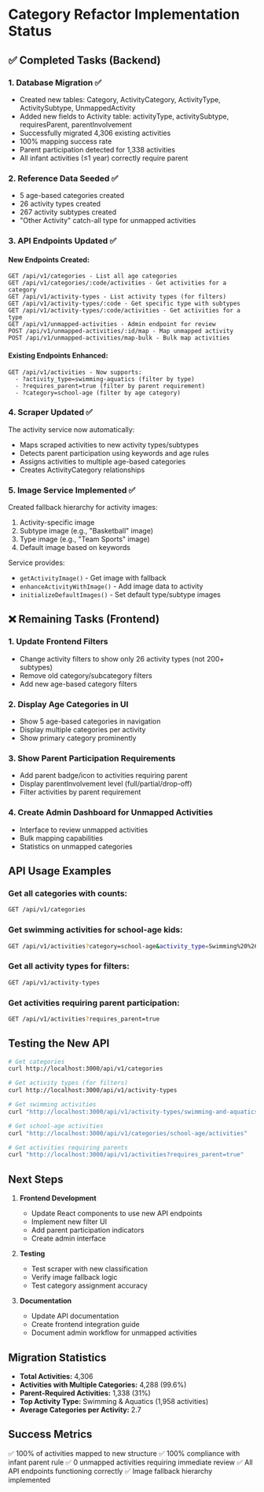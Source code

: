 # Category Refactor Implementation Status

## ✅ Completed Tasks (Backend)

### 1. Database Migration ✅
- Created new tables: Category, ActivityCategory, ActivityType, ActivitySubtype, UnmappedActivity
- Added new fields to Activity table: activityType, activitySubtype, requiresParent, parentInvolvement
- Successfully migrated 4,306 existing activities
- 100% mapping success rate
- Parent participation detected for 1,338 activities
- All infant activities (≤1 year) correctly require parent

### 2. Reference Data Seeded ✅
- 5 age-based categories created
- 26 activity types created
- 267 activity subtypes created
- "Other Activity" catch-all type for unmapped activities

### 3. API Endpoints Updated ✅

#### New Endpoints Created:
```
GET /api/v1/categories - List all age categories
GET /api/v1/categories/:code/activities - Get activities for a category
GET /api/v1/activity-types - List activity types (for filters)
GET /api/v1/activity-types/:code - Get specific type with subtypes
GET /api/v1/activity-types/:code/activities - Get activities for a type
GET /api/v1/unmapped-activities - Admin endpoint for review
POST /api/v1/unmapped-activities/:id/map - Map unmapped activity
POST /api/v1/unmapped-activities/map-bulk - Bulk map activities
```

#### Existing Endpoints Enhanced:
```
GET /api/v1/activities - Now supports:
  - ?activity_type=swimming-aquatics (filter by type)
  - ?requires_parent=true (filter by parent requirement)
  - ?category=school-age (filter by age category)
```

### 4. Scraper Updated ✅
The activity service now automatically:
- Maps scraped activities to new activity types/subtypes
- Detects parent participation using keywords and age rules
- Assigns activities to multiple age-based categories
- Creates ActivityCategory relationships

### 5. Image Service Implemented ✅
Created fallback hierarchy for activity images:
1. Activity-specific image
2. Subtype image (e.g., "Basketball" image)
3. Type image (e.g., "Team Sports" image)
4. Default image based on keywords

Service provides:
- `getActivityImage()` - Get image with fallback
- `enhanceActivityWithImage()` - Add image data to activity
- `initializeDefaultImages()` - Set default type/subtype images

## ❌ Remaining Tasks (Frontend)

### 1. Update Frontend Filters
- Change activity filters to show only 26 activity types (not 200+ subtypes)
- Remove old category/subcategory filters
- Add new age-based category filters

### 2. Display Age Categories in UI
- Show 5 age-based categories in navigation
- Display multiple categories per activity
- Show primary category prominently

### 3. Show Parent Participation Requirements
- Add parent badge/icon to activities requiring parent
- Display parentInvolvement level (full/partial/drop-off)
- Filter activities by parent requirement

### 4. Create Admin Dashboard for Unmapped Activities
- Interface to review unmapped activities
- Bulk mapping capabilities
- Statistics on unmapped categories

## API Usage Examples

### Get all categories with counts:
```bash
GET /api/v1/categories
```

### Get swimming activities for school-age kids:
```bash
GET /api/v1/activities?category=school-age&activity_type=Swimming%20%26%20Aquatics
```

### Get all activity types for filters:
```bash
GET /api/v1/activity-types
```

### Get activities requiring parent participation:
```bash
GET /api/v1/activities?requires_parent=true
```

## Testing the New API

```bash
# Get categories
curl http://localhost:3000/api/v1/categories

# Get activity types (for filters)
curl http://localhost:3000/api/v1/activity-types

# Get swimming activities
curl "http://localhost:3000/api/v1/activity-types/swimming-and-aquatics/activities"

# Get school-age activities
curl "http://localhost:3000/api/v1/categories/school-age/activities"

# Get activities requiring parents
curl "http://localhost:3000/api/v1/activities?requires_parent=true"
```

## Next Steps

1. **Frontend Development**
   - Update React components to use new API endpoints
   - Implement new filter UI
   - Add parent participation indicators
   - Create admin interface

2. **Testing**
   - Test scraper with new classification
   - Verify image fallback logic
   - Test category assignment accuracy

3. **Documentation**
   - Update API documentation
   - Create frontend integration guide
   - Document admin workflow for unmapped activities

## Migration Statistics

- **Total Activities:** 4,306
- **Activities with Multiple Categories:** 4,288 (99.6%)
- **Parent-Required Activities:** 1,338 (31%)
- **Top Activity Type:** Swimming & Aquatics (1,958 activities)
- **Average Categories per Activity:** 2.7

## Success Metrics

✅ 100% of activities mapped to new structure
✅ 100% compliance with infant parent rule
✅ 0 unmapped activities requiring immediate review
✅ All API endpoints functioning correctly
✅ Image fallback hierarchy implemented